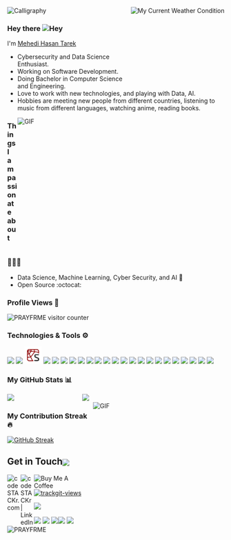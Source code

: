 <img src="https://upload.wikimedia.org/wikipedia/commons/8/8d/Bismillah_Calligraphy20.svg" alt="Calligraphy">  <img height="180px" src="https://weather-icon.journeyad.repl.co/@dhaka?v=1" align="right" alt="My Current Weather Condition">


### Hey there <img src="https://media.giphy.com/media/hvRJCLFzcasrR4ia7z/giphy.gif" width="25px" height="20px" alt="Hey">


I'm [Mehedi Hasan Tarek](https://linktr.ee/PRAYFRME)

- Cybersecurity and Data Science Enthusiast. 
- Working on Software Development.
- Doing Bachelor in Computer Science and Engineering. 
- Love to work with new technologies, and playing with Data, AI.
- Hobbies are meeting new people from different countries, listening to music from different languages, watching anime, reading books.

<img align="right" alt="GIF" src="https://cdn.dribbble.com/users/1059583/screenshots/4171367/media/5c8264a20b247115b68e6c2f4c97d5e6.gif?raw=true" width="480" height="325" alt="GIF"/>

### Things I am passionate about 🕵🏻‍♂️

- Data Science, Machine Learning, Cyber Security, and AI :robot:
- Open Source :octocat:

### Profile Views 🧮
![PRAYFRME visitor counter](https://count.getloli.com/get/@PRAYFRME?theme=rule34)


### Technologies & Tools ⚙
<code><img height="40" src="https://upload.wikimedia.org/wikipedia/commons/9/9a/Visual_Studio_Code_1.35_icon.svg"></code>
<code><img height="40" src="https://upload.wikimedia.org/wikipedia/commons/5/59/Visual_Studio_Icon_2019.svg"></code>
<code><img height="40" src="https://raw.githubusercontent.com/spyder-ide/spyder/ba9485ccb16e0e320ebad5db0af8826fddfd846c/spyder/images/light/spyder_about.svg"></code>
<code><img height="40" src="https://upload.wikimedia.org/wikipedia/commons/d/d0/Google_Colaboratory_SVG_Logo.svg"></code>
<code><img height="40" src="https://upload.wikimedia.org/wikipedia/commons/3/38/Jupyter_logo.svg"></code>
<code><img height="40" src="https://upload.wikimedia.org/wikipedia/commons/9/98/Apache_NetBeans_Logo.svg"></code>
<code><img height="40" src="https://developer.android.com/studio/images/studio-icon.svg"></code>
<code><img height="40" src="https://upload.wikimedia.org/wikipedia/commons/c/c3/Python-logo-notext.svg"></code>
<code><img height="40" src="https://upload.wikimedia.org/wikipedia/en/3/30/Java_programming_language_logo.svg"></code>
<code><img height="40" src="https://upload.wikimedia.org/wikipedia/commons/1/18/C_Programming_Language.svg"></code>
<code><img height="40" src="https://upload.wikimedia.org/wikipedia/commons/1/18/ISO_C%2B%2B_Logo.svg"></code>
<code><img height="40" src="https://upload.wikimedia.org/wikipedia/commons/2/21/Matlab_Logo.png"></code>
<code><img height="40" src="https://upload.wikimedia.org/wikipedia/commons/3/38/HTML5_Badge.svg"></code>
<code><img height="40" src="https://upload.wikimedia.org/wikipedia/commons/6/62/CSS3_logo.svg"></code>
<code><img height="40" src="https://upload.wikimedia.org/wikipedia/commons/c/c5/Git_Icon.svg"></code>
<code><img height="40" src="https://raw.githubusercontent.com/gist/christophermanning/4460135/raw/7278f8125f4508e096396b024304daf238e38b97/octocat.svg"></code>
<code><img height="40" src="https://upload.wikimedia.org/wikipedia/commons/b/b0/NewTux.svg"></code>
<code><img height="40" src="https://raw.githubusercontent.com/PRAYFRME/PRAYFRME/ab7a4380bf14262e407046d9e36f35935fc9ff7a/GIF/redis-cube.svg"></code>
<code><img height="40" src="https://upload.wikimedia.org/wikipedia/commons/e/e1/Oracle_Corporation_logo.svg"></code>
<code><img height="40" src="https://upload.wikimedia.org/wikipedia/en/d/dd/MySQL_logo.svg"></code>
<code><img height="40" src="https://raw.githubusercontent.com/PRAYFRME/PRAYFRME/efb5e6885ebb01baefff033a12f503956c2f4e7f/GIF/AutoCAD.svg"></code>
<code><img height="40" src="https://static.djangoproject.com/img/logos/django-logo-negative.svg"></code>
<code><img height="40" src="https://upload.wikimedia.org/wikipedia/commons/4/4e/Docker_%28container_engine%29_logo.svg"></code>


### My GitHub Stats 📊 

<img width="330px" align="right" src="https://github-readme-stats.vercel.app/api/top-langs/?username=PRAYFRME&show_icons=true&count_private=true&include_all_commits=true&icon_color=D10000&show_owner=true&locale=en&layout=compact" />

<img src="https://github-readme-stats.vercel.app/api?username=PRAYFRME&show_icons=true&count_private=true&include_all_commits=true&icon_color=D10000&show_owner=true&locale=en" />


<img align="right" alt="GIF" src="https://github.com/PRAYFRME/PRAYFRME/blob/main/GIF/working.gif?raw=true" width="305" height="300" />


###  My Contribution Streak 🔥
[![GitHub Streak](https://github-readme-streak-stats.herokuapp.com?user=PRAYFRME&theme=blood&fire=FFBA47)](https://git.io/streak-stats)
 

<h2>Get in Touch<img align="center" src="https://github.com/PRAYFRME/PRAYFRME/blob/main/GIF/Handshake.gif" height="33px" /></h2>

[<img align="left" alt="codeSTACKr.com" width="31px" src="https://raw.githubusercontent.com/PRAYFRME/PRAYFRME/84af7fefdb739eb33fc46aee5c73cd34e4e2ea61/GIF/internet-explorer-logo-svgrepo-com.svg" />][website]
[<img align="left" alt="codeSTACKr | LinkedIn" width="31px" src="https://cdn.worldvectorlogo.com/logos/linkedin-icon-2.svg" />][linkedin]
<a href="https://www.buymeacoffee.com/prayfrme" target="_blank"><img align="left" src="https://www.buymeacoffee.com/assets/img/guidelines/download-assets-sm-1.svg" alt="Buy Me A Coffee" width="110" ></a>
<img align="left" width="185px" src="https://komarev.com/ghpvc/?username=PRAYFRME&color=FF0000&style=flat&label=NEW+VIEWS" alt="PRAYFRME"/>

<a href="https://trackgit.com">
<img width="155px" src="https://us-central1-trackgit-analytics.cloudfunctions.net/token/ping/kvwurpx2jpmnyixws9kv" alt="trackgit-views" />
</a>

[website]: https://linktr.ee/PRAYFRME
[linkedin]: https://www.linkedin.com/in/prayfrme/

![](https://hit.yhype.me/github/profile?user_id=67306802)


<p align="left">
 <img align="" height='90px' src="https://github.com/PRAYFRME/PRAYFRME/blob/main/GIF/b_1_partly_cloudy.svg" />
<img align="" height='120px' src="https://github.com/aryashah2k/aryashah2k/blob/main/assets/Geometric%20White.gif" /> <img align="" height='120px' src="https://raw.githubusercontent.com/rodrigograca31/rodrigograca31/master/matrix.svg" /><img align="" height='120px' src="https://github.com/aryashah2k/aryashah2k/blob/main/assets/Geometric%20White.gif" />
 <img align="" height='90px' src="https://github.com/PRAYFRME/PRAYFRME/blob/main/GIF/b_1_partly_cloudy.svg" />
</p>
